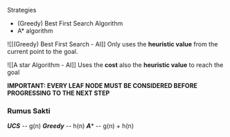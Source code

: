Strategies
- (Greedy) Best First Search Algorithm
- A* algorithm

![[(Greedy) Best First Search - AI]]
Only uses the **heuristic value** from the current point to the goal. 

![[A star Algorithm - AI]]
Uses the **cost** also the **heuristic value** to reach the goal


**IMPORTANT: EVERY LEAF NODE MUST BE CONSIDERED BEFORE PROGRESSING TO THE NEXT STEP**


### Rumus Sakti 
***UCS***      -- g(n)
***Greedy*** -- h(n)
***A****         -- g(n) + h(n)

